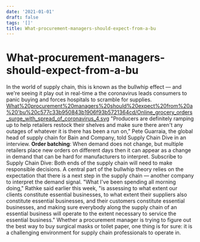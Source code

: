```yaml
---
date: '2021-01-01'
draft: false
tags: '[]'
title: What-procurement-managers-should-expect-from-a-bu
---
```


# What-procurement-managers-should-expect-from-a-bu

In the world of supply chain, this is known as the bullwhip effect — and we're seeing it play out in real-time a the coronavirus leads consumers to panic buying and forces hospitals to scramble for supplies.
[What%20procurement%20managers%20should%20expect%20from%20a%20'bu%20c577c33b950843b1906f93b5721364cd/Online_grocery_orders_surge_with_spread_of_coronavirus_4.svg](What%20procurement%20managers%20should%20expect%20from%20a%20'bu%20c577c33b950843b1906f93b5721364cd/Online_grocery_orders_surge_with_spread_of_coronavirus_4.svg)
"Producers are definitely ramping up to help retailers restock their shelves and make sure there aren't any outages of whatever it is there has been a run on," Pete Guarraia, the global head of supply chain for Bain and Company, told Supply Chain Dive in an interview.
**Order batching**: When demand does not change, but multiple retailers place new orders on different days then it can appear as a change in demand that can be hard for manufacturers to interpret.
Subscribe to Supply Chain Dive:
Both ends of the supply chain will need to make responsible decisions.
A central part of the bullwhip theory relies on the expectation that there is a next step in the supply chain — another company to interpret the demand signal.
"What I've been spending all morning doing," Rathke said earlier this week, "is assessing to what extent our clients constitute essential businesses, to what extent their suppliers also constitute essential businesses, and their customers constitute essential businesses, and making sure everybody along the supply chain of an essential business will operate to the extent necessary to service the essential business."
Whether a procurement manager is trying to figure out the best way to buy surgical masks or toilet paper, one thing is for sure: it is a challenging environment for supply chain professionals to operate in.
